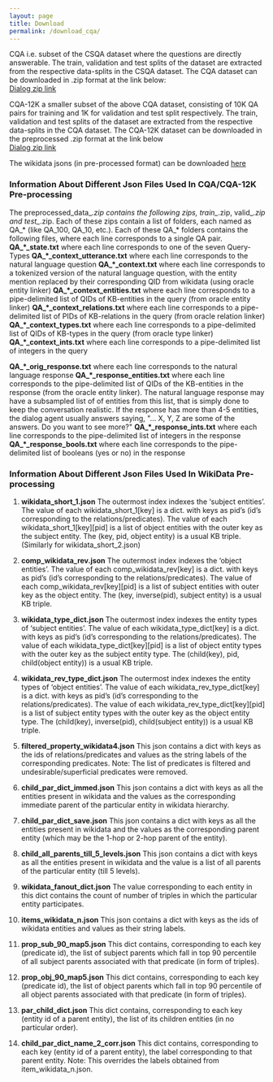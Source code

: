 ```yaml
---
layout: page
title: Download
permalink: /download_cqa/
---
```

CQA i.e. subset of the CSQA dataset where the questions are directly answerable. The train, validation and test splits of the dataset are extracted from the respective data-splits in the CSQA dataset. The CQA dataset can be downloaded in .zip format at the link below: <br>
[Dialog zip link](https://drive.google.com/file/d/1cHSIwUqcZPGP9fZoA46xLRL22kUqqvlo/view?usp=sharing) <br>

CQA-12K a smaller subset of the above CQA dataset, consisting of 10K QA pairs for training and 1K for validation and test split respectively. The train, validation and test splits of the dataset are extracted from the respective data-splits in the CQA dataset. The CQA-12K dataset can be downloaded in the preprocessed .zip format at the link below <br>
[Dialog zip link](https://drive.google.com/file/d/1QcQyDcPxuFSQ7HTO03EffAEC-HSSq0MR/view?usp=sharing) <br>


The wikidata jsons (in pre-processed format) can be downloaded [here](https://drive.google.com/drive/folders/1ITcgvp4vZo1Wlb66d_SnHvVmLKIqqYbR?usp=sharing)

### **Information About Different Json Files Used In CQA/CQA-12K Pre-processing**
The preprocessed_data_*.zip contains the following zips, train_*.zip, valid_*.zip and test_*.zip. Each of these zips contain a list of folders, each named as QA_* (like QA_100, QA_10, etc.). Each of these QA_* folders  contains the following files, where each line corresponds to a single QA pair.
**QA_*_state.txt**  where each line corresponds to one of the seven Query-Types 
**QA_*_context_utterance.txt** where each line corresponds to the natural language question
**QA_*_context.txt** where each line corresponds to a tokenized version of the natural language question, with the entity mention replaced by their corresponding QID from wikidata (using oracle entity linker)
**QA_*_context_entities.txt** where each line corresponds to a pipe-delimited list of QIDs of KB-entities in the query (from oracle entity linker)
**QA_*_context_relations.txt** where each line corresponds to a pipe-delimited list of PIDs of KB-relations  in the query (from oracle relation linker)
**QA_*_context_types.txt** where each line corresponds to a pipe-delimited list of QIDs of KB-types in the query (from oracle type linker)
**QA_*_context_ints.txt** where each line corresponds to a pipe-delimited list of integers in the query

**QA_*_orig_response.txt** where each line corresponds to the natural language response
**QA_*_response_entities.txt** where each line corresponds to the pipe-delimited list of QIDs of the KB-entities in the response (from the oracle entity linker). The natural language response may have a subsampled list of of entities from this list, that is simply done to keep the conversation realistic. If the response has more than 4-5 entities, the dialog agent usually answers saying, "... X, Y, Z are some of the answers. Do you want to see more?"
**QA_*_response_ints.txt** where each line corresponds to the pipe-delimited list of integers in the response
**QA_*_response_bools.txt**  where each line corresponds to the pipe-delimited list of booleans (yes or no) in the response






### **Information About Different Json Files Used In WikiData Pre-processing**

1. **wikidata_short_1.json**
The outermost index indexes the ‘subject entities’. The value of each wikidata_short_1[key] is a dict. with keys as pid’s (id’s corresponding to the relations/predicates). The value of each wikidata_short_1[key][pid] is a list of object entities with the outer key as the subject entity.
The (key, pid, object entity) is a usual KB triple.
(Similarly for wikidata_short_2.json)

2. **comp_wikidata_rev.json**
The outermost index indexes the ‘object entities’. The value of each comp_wikidata_rev[key] is a dict. with keys as pid’s (id’s corresponding to the relations/predicates). The value of each comp_wikidata_rev[key][pid] is a list of subject entities with outer key as the object entity.
The (key, inverse(pid), subject entity) is a usual KB triple.

3. **wikidata_type_dict.json**
The outermost index indexes the entity types of ‘subject entities’. The value of each wikidata_type_dict[key] is a dict. with keys as pid’s (id’s corresponding to the relations/predicates). The value of each wikidata_type_dict[key][pid] is a list of object entity types with the outer key as the subject entity type.
The (child(key), pid, child(object entity)) is a usual KB triple.

4. **wikidata_rev_type_dict.json**
The outermost index indexes the entity types of ‘object entities’. The value of each wikidata_rev_type_dict[key] is a dict. with keys as pid’s (id’s corresponding to the relations/predicates). The value of each wikidata_rev_type_dict[key][pid] is a list of subject entity types with the outer key as the object entity type.
The (child(key), inverse(pid), child(subject entity)) is a usual KB triple.

5. **filtered_property_wikidata4.json**
This json contains a dict with keys as the ids of relations/predicates and values as the string labels of the corresponding predicates. Note: The list of predicates is filtered and undesirable/superficial predicates were removed.

6. **child_par_dict_immed.json**
This json contains a dict with keys as all the entities present in wikidata and the values as the corresponding immediate parent of the particular entity in wikidata hierarchy.

7. **child_par_dict_save.json**
This json contains a dict with keys as all the entities present in wikidata and the values as the corresponding parent entity (which may be the 1-hop or 2-hop parent of the entity).


8. **child_all_parents_till_5_levels.json**
This json contains a dict with keys as all the entities present in wikidata and the value is a list of all parents of the particular entity (till 5 levels).

9. **wikidata_fanout_dict.json**
The value corresponding to each entity in this dict contains the count of number of triples in which the particular entity participates.

10. **items_wikidata_n.json**
This json contains a dict with keys as the ids of wikidata entities and values as their string labels.

11. **prop_sub_90_map5.json**
This dict contains, corresponding to each key (predicate id), the list of subject parents which fall in top 90 percentile of all subject parents associated with that predicate (in form of triples).

12. **prop_obj_90_map5.json**
This dict contains, corresponding to each key (predicate id), the list of object parents which fall in top 90 percentile of all object parents associated with that predicate (in form of triples).

13. **par_child_dict.json**
This dict contains, corresponding to each key (entity id of a parent entity), the list of its children entities (in no particular order).

14. **child_par_dict_name_2_corr.json**
This dict contains, corresponding to each key (entity id of a parent entity), the label corresponding to that parent entity. Note: This overrides the labels obtained from item_wikidata_n.json.













